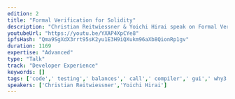 ```yaml
---
edition: 2
title: "Formal Verification for Solidity"
description: "Christian Reitwiessner & Yoichi Hirai speak on Formal Verification for Solidity."
youtubeUrl: "https://youtu.be/YXAP4XpCYe8"
ipfsHash: "Qma9SgXdX3rrt95sK2yu1E3H9iQXukm96aXb8QionRp1gv"
duration: 1169
expertise: "Advanced"
type: "Talk"
track: "Developer Experience"
keywords: []
tags: ['code',' testing',' balances',' call',' compiler',' gui',' why3',' evm','Developer Experience']
speakers: ['Christian Reitwiessner','Yoichi Hirai']
---
```

